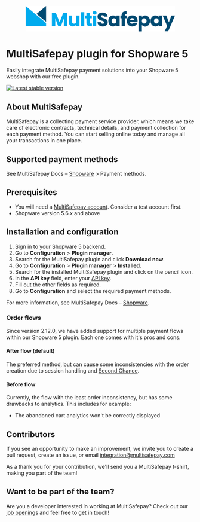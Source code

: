 <p align="center">
  <img src="https://raw.githubusercontent.com/MultiSafepay/MultiSafepay-logos/master/MultiSafepay-logo-color.svg" width="400px" position="center">
</p>

# MultiSafepay plugin for Shopware 5

Easily integrate MultiSafepay payment solutions into your Shopware 5 webshop with our free plugin.

[![Latest stable version](https://img.shields.io/github/release/multisafepay/shopware.svg)](https://github.com/MultiSafepay/Shopware)

## About MultiSafepay

MultiSafepay is a collecting payment service provider, which means we take care of electronic contracts, technical details, and payment collection for each payment method. You can start selling online today and manage all your transactions in one place.

## Supported payment methods

See MultiSafepay Docs – [Shopware](https://docs.multisafepay.com/docs/shopware) > Payment methods.

## Prerequisites

- You will need a [MultiSafepay account](https://testmerchant.multisafepay.com/signup). Consider a test account first.
- Shopware version 5.6.x and above

## Installation and configuration

1. Sign in to your Shopware 5 backend.
2. Go to **Configuration** > **Plugin manager**.
3. Search for the MultiSafepay plugin and click **Download now**.
4. Go to **Configuration** > **Plugin manager** > **Installed**.
5. Search for the installed MultiSafepay plugin and click on the pencil icon.
6. In the **API key** field, enter your [API key](https://docs.multisafepay.com/docs/sites#site-id-api-key-and-security-code).
7. Fill out the other fields as required.
8. Go to **Configuration** and select the required payment methods.

For more information, see MultiSafepay Docs – [Shopware](https://docs.multisafepay.com/docs/shopware).

### Order flows
Since version 2.12.0, we have added support for multiple payment flows within our Shopware 5 plugin. Each one comes with it's pros and cons.

#### After flow (default)
The preferred method, but can cause some inconsistencies with the order creation due to session handling and [Second Chance](https://docs.multisafepay.com/docs/second-chance).

#### Before flow
Currently, the flow with the least order inconsistency, but has some drawbacks to analytics. This includes for example:

* The abandoned cart analytics won't be correctly displayed

## Contributors

If you see an opportunity to make an improvement, we invite you to create a pull request, create an issue, or email <integration@multisafepay.com>

As a thank you for your contribution, we'll send you a MultiSafepay t-shirt, making you part of the team!

## Want to be part of the team?

Are you a developer interested in working at MultiSafepay? Check out our [job openings](https://www.multisafepay.com/careers/#jobopenings) and feel free to get in touch!